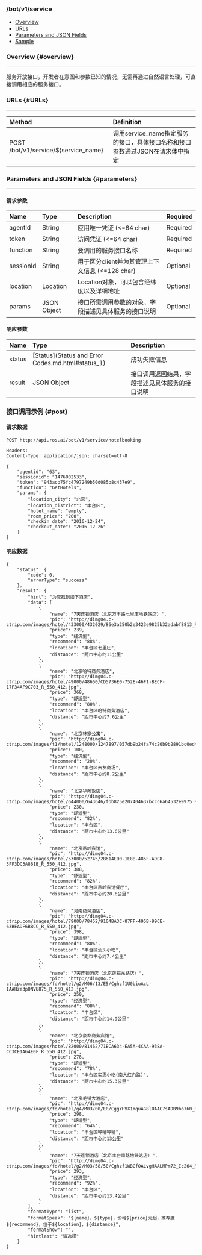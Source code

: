 ### /bot/v1/service

* [Overview](#overview)
* [URLs](#URLs)
* [Parameters and JSON Fields](#parameters)
* [Sample](#sample)

### Overview {#overview}

---

服务开放接口，开发者在意图和参数已知的情况，无需再通过自然语言处理，可直接调用相应的服务接口。

### URLs {#URLs}

---

| Method | Definition |
| :--- | :--- |
| POST /bot/v1/service/${service\_name} | 调用service\_name指定服务的接口，具体接口名称和接口参数通过JSON在请求体中指定 |

### Parameters and JSON Fields {#parameters}

---

#### 请求参数

| Name | Type | Description | Required |
| :--- | :--- | :--- | :--- |
| agentId | String | 应用唯一凭证 \(&lt;=64 char\) | Required |
| token | String | 访问凭证 \(&lt;=64 char\) | Required |
| function | String | 要调用的服务接口名称 | Required |
| sessionId | String | 用于区分client并为其管理上下文信息 \(&lt;=128 char\) | Optional |
| location | [Location](location.html#location_1) | Location对象，可以包含经纬度以及详细地址 | Optional |
| params | JSON Object | 接口所需调用参数的对象，字段描述见具体服务的接口说明 | Optional |

#### 响应参数

| Name | Type | Description |
| :--- | :--- | :--- |
| status | [Status](Status and Error Codes.md.html#status_1) | 成功失败信息 |
| result | JSON Object | 接口调用返回结果，字段描述见具体服务的接口说明 |

### 接口调用示例 {#post}

#### 请求数据

```
POST http://api.ros.ai/bot/v1/service/hotelbooking

Headers:
Content-Type: application/json; charset=utf-8

{
    "agentid": "63",
    "sessionid": "1476002533",
    "token": "943acb75fc4797249b50d085b8c437e9",
    "function": "GetHotels",
    "params": {
        "location_city": "北京",
        "location_district": "丰台区",
        "hotel_name": "empty",
        "room_price": "200",
        "checkin_date": "2016-12-24",
        "checkout_date": "2016-12-26"
    }
}
```

#### 响应数据

```
{
    "status": {
        "code": 0,
        "errorType": "success"
    },
    "result": {
        "hint": "为您找到如下酒店",
        "data": [
            {
                "name": "7天连锁酒店（北京万丰路七里庄地铁站店）",
                "pic": "http://dimg04.c-ctrip.com/images/hotel/433000/432029/86e3a250b2e3423e9825b32adabf8813_R_550_412.jpg",
                "price": 239,
                "type": "经济型",
                "recommend": "88%",
                "location": "丰台区七里庄",
                "distance": "距市中心约11公里"
            },
            {
                "name": "北京哈特商务酒店",
                "pic": "http://dimg04.c-ctrip.com/images/hotel/49000/48660/CD5736E0-752E-46F1-BECF-17F34AF9C703_R_550_412.jpg",
                "price": 368,
                "type": "舒适型",
                "recommend": "80%",
                "location": "丰台区哈特商务酒店",
                "distance": "距市中心约7.6公里"
            },
            {
                "name": "北京林家公寓",
                "pic": "http://dimg04.c-ctrip.com/images/t1/hotel/1248000/1247897/057db9b24fa74c20b9b2891bc0ed4f87_R_550_412.jpg",
                "price": 100,
                "type": "经济型",
                "recommend": "20%",
                "location": "丰台区贵友商场",
                "distance": "距市中心约8.2公里"
            },
            {
                "name": "北京华苑饭店",
                "pic": "http://dimg04.c-ctrip.com/images/hotel/644000/643646/fbb825e207404637bccc6a64532e9975_R_550_412.jpg",
                "price": 230,
                "type": "舒适型",
                "recommend": "82%",
                "location": "丰台区",
                "distance": "距市中心约13.6公里"
            },
            {
                "name": "北京燕岭宾馆",
                "pic": "http://dimg04.c-ctrip.com/images/hotel/53000/52745/2B614ED0-1E8B-485F-ADC8-3FF3DC3A861B_R_550_412.jpg",
                "price": 388,
                "type": "舒适型",
                "recommend": "82%",
                "location": "丰台区燕岭宾馆餐厅",
                "distance": "距市中心约20.6公里"
            },
            {
                "name": "河南商务酒店",
                "pic": "http://dimg04.c-ctrip.com/images/hotel/79000/78452/9104BA3C-87FF-495B-99CE-63BEADF6BBCC_R_550_412.jpg",
                "price": 398,
                "type": "舒适型",
                "recommend": "80%",
                "location": "丰台区汕头小吃",
                "distance": "距市中心约7.4公里"
            },
            {
                "name": "7天连锁酒店（北京莲石东路店）",
                "pic": "http://dimg04.c-ctrip.com/images/fd/hotel/g2/M06/13/E5/Cghzf1U0biuAcL-IAAHze3p0NVU875_R_550_412.jpg",
                "price": 250,
                "type": "经济型",
                "recommend": "88%",
                "location": "丰台区",
                "distance": "距市中心约14.9公里"
            },
            {
                "name": "北京豪都商务宾馆",
                "pic": "http://dimg04.c-ctrip.com/images/hotel/82000/81462/71ECA634-EA5A-4CAA-938A-CC3CE1A64E0F_R_550_412.jpg",
                "price": 278,
                "type": "舒适型",
                "recommend": "78%",
                "location": "丰台区实惠小吃(南大红门路)",
                "distance": "距市中心约15.3公里"
            },
            {
                "name": "北京毛铺大酒店",
                "pic": "http://dimg04.c-ctrip.com/images/fd/hotel/g4/M03/00/E0/CggYHVX1mquAG8lOAAC7sADB9bo760_R_550_412.jpg",
                "price": 298,
                "type": "舒适型",
                "recommend": "64%",
                "location": "丰台区呷哺呷哺",
                "distance": "距市中心约13公里"
            },
            {
                "name": "7天连锁酒店（北京丰台南路地铁站店）",
                "pic": "http://dimg04.c-ctrip.com/images/fd/hotel/g2/M03/58/50/Cghzf1WBGfOALvgHAALMPm72_Ic264_R_550_412.jpg",
                "price": 293,
                "type": "经济型",
                "recommend": "92%",
                "location": "丰台区",
                "distance": "距市中心约13.4公里"
            }
        ],
        "formatType": "list",
        "formatSpeak": "${name}，${type}，价格${price}元起，推荐度${recommend}，位于${location}，${distance}",
        "formatShow": "",
        "hintlast": "请选择"
    }
}
```



